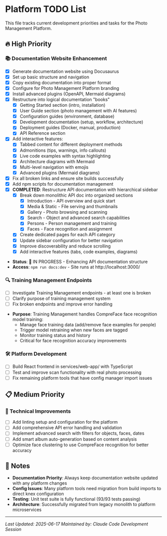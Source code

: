 # Platform TODO List

This file tracks current development priorities and tasks for the Photo Management Platform.

## 🔥 High Priority

### 📚 Documentation Website Enhancement
- [x] Generate documentation website using Docusaurus
- [x] Set up basic structure and navigation
- [x] Copy existing documentation into proper format
- [x] Configure for Photo Management Platform branding
- [x] Install advanced plugins (OpenAPI, Mermaid diagrams)
- [x] Restructure into logical documentation "books"
  - [x] Getting Started section (intro, installation)
  - [x] User Guide section (photo management with AI features)
  - [x] Configuration guides (environment, database)
  - [x] Development documentation (setup, workflow, architecture)
  - [x] Deployment guides (Docker, manual, production)
  - [x] API Reference section
- [x] Add interactive features:
  - [x] Tabbed content for different deployment methods
  - [x] Admonitions (tips, warnings, info callouts)
  - [x] Live code examples with syntax highlighting
  - [x] Architecture diagrams with Mermaid
  - [x] Multi-level navigation with emojis
  - [x] Advanced plugins (Mermaid diagrams)
- [x] Fix all broken links and ensure site builds successfully
- [x] Add npm scripts for documentation management
- [x] **COMPLETED**: Restructure API documentation with hierarchical sidebar
  - [x] Break down monolithic API doc into organized sections
    - [x] Introduction - API overview and quick start
    - [x] Media & Static - File serving and thumbnails
    - [x] Gallery - Photo browsing and scanning
    - [x] Search - Object and advanced search capabilities
    - [x] Persons - Person management and training
    - [x] Faces - Face recognition and assignment
  - [x] Create dedicated pages for each API category
  - [x] Update sidebar configuration for better navigation
  - [x] Improve discoverability and reduce scrolling
  - [x] Add interactive features (tabs, code examples, diagrams)
- **Status**: 🔄 IN PROGRESS - Enhancing API documentation structure
- **Access**: `npm run docs:dev` - Site runs at http://localhost:3000/

### 🔍 Training Management Endpoints
- [ ] Investigate Training Management endpoints - at least one is broken
- [ ] Clarify purpose of training management system
- [ ] Fix broken endpoints and improve error handling
- **Purpose**: Training Management handles CompreFace face recognition model training:
  - Manage face training data (add/remove face examples for people)
  - Trigger model retraining when new faces are tagged
  - Monitor training status and history
  - Critical for face recognition accuracy improvements

### 🛠️ Platform Development

- [ ] Build React frontend in services/web-app/ with TypeScript
- [ ] Test and improve scan functionality with real photo processing
- [ ] Fix remaining platform tools that have config manager import issues

## 📋 Medium Priority

### 🔧 Technical Improvements
- [ ] Add linting setup and configuration for the platform
- [ ] Add comprehensive API error handling and validation
- [ ] Implement advanced search with filters for objects, faces, dates
- [ ] Add smart album auto-generation based on content analysis
- [ ] Optimize face clustering to use CompreFace recognition for better accuracy

## 📝 Notes

- **Documentation Priority**: Always keep documentation website updated with any platform changes
- **Config Issues**: Many platform tools need migration from build imports to direct knex configuration
- **Testing**: Unit test suite is fully functional (93/93 tests passing)
- **Architecture**: Successfully migrated from legacy monolith to platform microservices

---
*Last Updated: 2025-06-17*
*Maintained by: Claude Code Development Session*